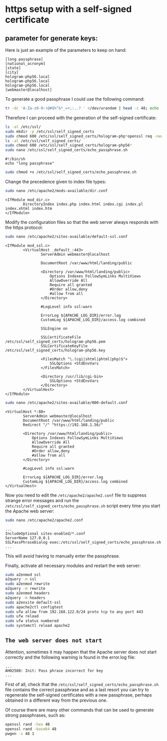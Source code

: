 # https setup with a self-signed certificate

## parameter for generate keys:

Here is just an example of the parameters to keep on hand:

```text
[long passphrase]
[national_acronym]
[state]
[city]
hologram-php56.local
hologram-php56.local
hologram-php56.local
[webmaster@localhost]
```

To generate a good passphrase I could use the following command:

```bash
tr -dc 'A-Za-z0-9~!@#$%^&*_=+;:,.? ' </dev/urandom | head -c 48; echo
```

Therefore I can proceed with the generation of the self-signed certificate:

```bash
ls -al /etc/ssl/
sudo mkdir -p /etc/ssl/self_signed_certs
sudo chmod 600 /etc/ssl/self_signed_certs/hologram-php*openssl req -new -x509 -days 365 -out /etc/ssl/self_signed_certs/hologram-php56.pem -keyout /etc/ssl/self_signed_certs/hologram-php56.key
ls -al /etc/ssl/self_signed_certs/
sudo chmod 600 /etc/ssl/self_signed_certs/hologram-php56*
sudo nano /etc/ssl/self_signed_certs/echo_passphrase.sh
```

```text
#!/bin/sh
echo "long passphrase"
```

```bash
sudo chmod +x /etc/ssl/self_signed_certs/echo_passphrase.sh
```

Change the precedence given to index file types:

```bash
sudo nano /etc/apache2/mods-available/dir.conf
```

```text
<IfModule mod_dir.c>
        DirectoryIndex index.php index.html index.cgi index.pl index.xhtml index.htm
</IfModule>
```

Modify the configuration files so that the web server always responds with the https protocol:

```bash
sudo nano /etc/apache2/sites-available/default-ssl.conf
```

```text
<IfModule mod_ssl.c>
        <VirtualHost _default_:443>
                ServerAdmin webmaster@localhost

                DocumentRoot /var/www/html/landing/public

                <Directory /var/www/html/landing/public>
                    Options Indexes FollowSymLinks MultiViews
                    AllowOverride All
                    Require all granted
                    #Order allow,deny
                    #allow from all
                </Directory>

                #LogLevel info ssl:warn

                ErrorLog ${APACHE_LOG_DIR}/error.log
                CustomLog ${APACHE_LOG_DIR}/access.log combined

                SSLEngine on

                SSLCertificateFile /etc/ssl/self_signed_certs/hologram-php56.pem
                SSLCertificateKeyFile /etc/ssl/self_signed_certs/hologram-php56.key

                <FilesMatch "\.(cgi|shtml|phtml|php)$">
                    SSLOptions +StdEnvVars
                </FilesMatch>

                <Directory /usr/lib/cgi-bin>
                    SSLOptions +StdEnvVars
                </Directory>
        </VirtualHost>
</IfModule>
```

```bash
sudo nano /etc/apache2/sites-available/000-default.conf
```

```text
<VirtualHost *:80>
        ServerAdmin webmaster@localhost
        DocumentRoot /var/www/html/landing/public
        Redirect "/" "https://192.168.1.56/"

        <Directory /var/www/html/landing/public>
            Options Indexes FollowSymLinks MultiViews
            AllowOverride All
            Require all granted
            #Order allow,deny
            #allow from all
        </Directory>

        #LogLevel info ssl:warn

        ErrorLog ${APACHE_LOG_DIR}/error.log
        CustomLog ${APACHE_LOG_DIR}/access.log combined
</VirtualHost>
```

Now you need to edit the `/etc/apache2/apache2.conf` file to suppress strange error messages and run the `/etc/ssl/self_signed_certs/echo_passphrase.sh` script every time you start the Apache web server:

```bash
sudo nano /etc/apache2/apache2.conf
```

```text
...
IncludeOptional sites-enabled/*.conf
ServerName 127.0.0.1
SSLPassPhraseDialog exec:/etc/ssl/self_signed_certs/echo_passphrase.sh
...
```

This will avoid having to manually enter the passphrase.

Finally, activate all necessary modules and restart the web server:

```bash
sudo a2enmod ssl
a2query -m ssl
sudo a2enmod rewrite
a2query -m rewrite
sudo a2enmod headers
a2query -m headers
sudo a2ensite default-ssl
sudo apache2ctl configtest
sudo ufw allow from 192.168.122.0/24 proto tcp to any port 443
sudo ufw reload
sudo ufw status numbered
sudo systemctl reload apache2
```

## `The web server does not start`

Attention, sometimes it may happen that the Apache server does not start correctly and the following warning is found in the error.log file:

```text
...
AH02580: Init: Pass phrase incorrect for key
...
```

First of all, check that the `/etc/ssl/self_signed_certs/echo_passphrase.sh` file contains the correct passphrase and as a last resort you can try to regenerate the self-signed certificates with a new passphrase, perhaps obtained in a different way from the previous one.

Of course there are many other commands that can be used to generate strong passphrases, such as:

```bash
openssl rand -hex 48
openssl rand -base64 48
pwgen -s 48 1
```

